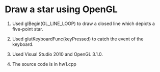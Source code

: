 Draw a star using OpenGL
=======

1. Used glBegin(GL_LINE_LOOP) to draw a closed line which depicts a five-point star.

2. Used glutKeyboardFunc(keyPressed) to catch the event of the keyboard.

3. Used Visual Studio 2010 and OpenGL 3.1.0.

4. The source code is in hw1.cpp
